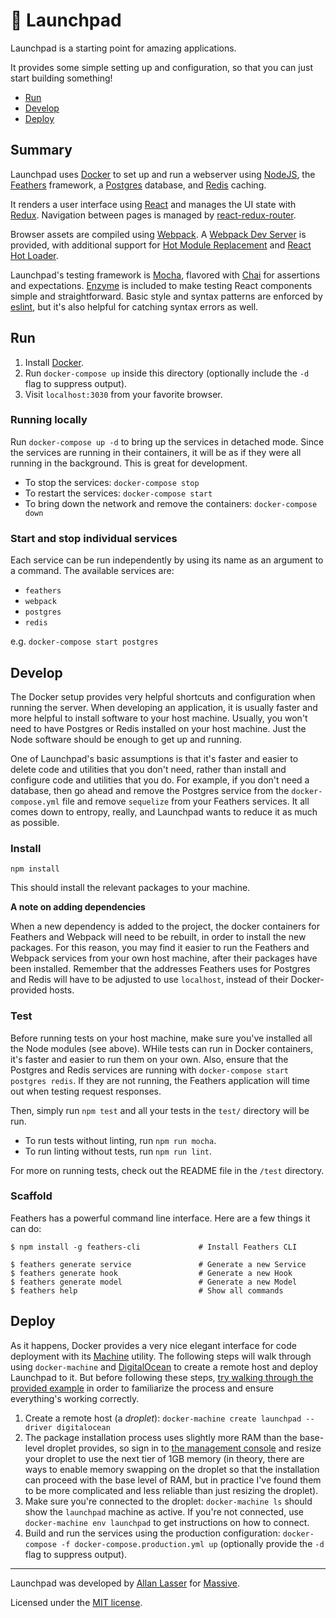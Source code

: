 # 🚀  Launchpad

Launchpad is a starting point for amazing applications.

It provides some simple setting up and configuration, so that you can just start building something!

* [Run](#run)
* [Develop](#develop)
* [Deploy](#deploy)

## Summary

Launchpad uses [Docker](http://www.docker.com) to set up and run a webserver using [NodeJS](https://nodejs.org/en/), the [Feathers](http://feathersjs.com) framework, a [Postgres](http://postgresql.org) database, and [Redis](http://redis.io) caching.

It renders a user interface using [React](https://facebook.github.io/react/) and manages the UI state with [Redux](http://redux.js.org).
Navigation between pages is managed by [react-redux-router](https://github.com/reactjs/react-router-redux).

Browser assets are compiled using [Webpack](https://webpack.js.org).
A [Webpack Dev Server](https://webpack.github.io/docs/webpack-dev-server.html) is provided, with additional support for [Hot Module Replacement](https://webpack.github.io/docs/hot-module-replacement.html) and [React Hot Loader](http://gaearon.github.io/react-hot-loader/).

Launchpad's testing framework is [Mocha](http://mochajs.org), flavored with [Chai](http://chaijs.com) for assertions and expectations.
[Enzyme](http://airbnb.io/enzyme/) is included to make testing React components simple and straightforward.
Basic style and syntax patterns are enforced by [eslint](http://eslint.org), but it's also helpful for catching syntax errors as well.

## Run

1. Install [Docker](docs.docker.com).
2. Run `docker-compose up` inside this directory (optionally include the `-d` flag to suppress output).
3. Visit `localhost:3030` from your favorite browser.

### Running locally

Run `docker-compose up -d` to bring up the services in detached mode. Since the services are running in their containers, it will be as if they were all running in the background. This is great for development.

* To stop the services: `docker-compose stop`
* To restart the services: `docker-compose start`
* To bring down the network and remove the containers: `docker-compose down`

### Start and stop individual services

Each service can be run independently by using its name as an argument to a command.
The available services are:
* `feathers`
* `webpack`
* `postgres`
* `redis`

e.g. `docker-compose start postgres`

## Develop

The Docker setup provides very helpful shortcuts and configuration when running the server.
When developing an application, it is usually faster and more helpful to install software to your host machine.
Usually, you won't need to have Postgres or Redis installed on your host machine.
Just the Node software should be enough to get up and running.

One of Launchpad's basic assumptions is that it's faster and easier to delete code and utilities that you don't need, rather than install and configure code and utilities that you do.
For example, if you don't need a database, then go ahead and remove the Postgres service from the `docker-compose.yml` file and remove `sequelize` from your Feathers services.
It all comes down to entropy, really, and Launchpad wants to reduce it as much as possible.

### Install

`npm install`

This should install the relevant packages to your machine.

**A note on adding dependencies**

When a new dependency is added to the project, the docker containers for Feathers and Webpack will need to be rebuilt, in order to install the new packages. For this reason, you may find it easier to run the Feathers and Webpack services from your own host machine, after their packages have been installed. Remember that the addresses Feathers uses for Postgres and Redis will have to be adjusted to use `localhost`, instead of their Docker-provided hosts.

### Test

Before running tests on your host machine, make sure you've installed all the Node modules (see above). WHile tests can run in Docker containers, it's faster and easier to run them on your own. Also, ensure that the Postgres and Redis services are running with `docker-compose start postgres redis`. If they are not running, the Feathers application will time out when testing request responses.

Then, simply run `npm test` and all your tests in the `test/` directory will be run.

- To run tests without linting, run `npm run mocha`.
- To run linting without tests, run `npm run lint`.

For more on running tests, check out the README file in the `/test` directory.

### Scaffold

Feathers has a powerful command line interface. Here are a few things it can do:

```
$ npm install -g feathers-cli             # Install Feathers CLI

$ feathers generate service               # Generate a new Service
$ feathers generate hook                  # Generate a new Hook
$ feathers generate model                 # Generate a new Model
$ feathers help                           # Show all commands
```

## Deploy

As it happens, Docker provides a very nice elegant interface for code deployment with its [Machine](https://docs.docker.com/machine/overview/) utility. The following steps will walk through using `docker-machine` and [DigitalOcean](cloud.digitalocean.com) to create a remote host and deploy Launchpad to it. But before following these steps, [try walking through the provided example](https://docs.docker.com/machine/examples/ocean/) in order to familiarize the process and ensure everything's working correctly.

1. Create a remote host (a _droplet_): `docker-machine create launchpad --driver digitalocean`
2. The package installation process uses slightly more RAM than the base-level droplet provides, so sign in to [the management console](cloud.digitalocean.com) and resize your droplet to use the next tier of 1GB memory (in theory, there are ways to enable memory swapping on the droplet so that the installation can proceed with the base level of RAM, but in practice I've found them to be more complicated and less reliable than just resizing the droplet).
3. Make sure you're connected to the droplet: `docker-machine ls` should show the `launchpad` machine as active. If you're not connected, use `docker-machine env launchpad` to get instructions on how to connect.
4. Build and run the services using the production configuration: `docker-compose -f docker-compose.production.yml up` (optionally provide the `-d` flag to suppress output).

---

Launchpad was developed by [Allan Lasser](http://www.allanlasser.com) for [Massive](https://massivesci.com).

Licensed under the [MIT license](LICENSE).

